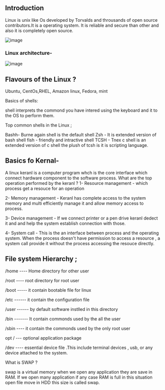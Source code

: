 ## Introduction
                                                                    
                                                                     
Linux is unix like Os developed by Torvalds and throusands of open source contributors.It is a operating system. It is reliable and secure than other and also it is completely open source.

![image](https://github.com/user-attachments/assets/87459525-9b9b-4428-9d91-caa21941ab9e)

### Linux architecture-
![image](https://github.com/user-attachments/assets/e0d5a73b-f40d-4c41-b0fe-37876a0d6999)


## Flavours of the Linux ?

Ubuntu, CentOs,RHEL, Amazon linux, Fedora, mint

Basics of shells:

shell interprets the commond you have intered using the keyboard and it to the OS to perform them.

Top common shells in the Linux ;

Bashh- Burne again shell is the default shell
Zsh - It is extended version of bash shell
fish - friendly and intractive shell 
TCSH - Tnex c shell is an extended version of c shell the plush of tcsh is it is scripting language.

## Basics fo Kernal-

A linux keranl is a computer program whch is the core interface which connect hardware component to the software process.
What are the top operation performed by the keranl ?
1- Resource management - which process get a resouce for an operation

2- Memory management - Keranl has complete access to the system memory and multi efficiently manage it and allow memory access to process.

3- Device management - If we connect printer or a pen drive keranl dedect it and and help the system establish connection with those.

4- System call - This is the an interface between process and the operating system. When the process doesn't have permission to access a resource , a system call provide it without the process accessing the resouce directly.

## File system Hierarchy ;

/home    ---- Home directory for other user

/root    ---- root directory for root user

/boot    ----- it contain bootable file for linux

/etc     ------ it contain the configuration file

/user    ------ by default software instlled in this directory 

/bin   ------- It contain commonds used by the all the user

/sbin    ----  it contain the commonds used by the only root user

opt / ---      optional application package 

/dev ----  essential device file .This include terminal devices , usb, or any device attached to the system.


What is SWAP ?

swap is a virtual memory when we open any application they are save in RAM.
If we open many application  if any case RAM is full in this situation open file move in HDD this size is called swap.





